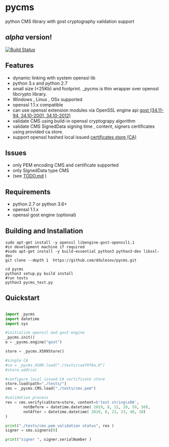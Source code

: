 # pycms
python CMS library with gost cryptography validation support

## *alpha* version! 

[![Build Status](https://travis-ci.com/ddulesov/pycms.svg?branch=master)](https://travis-ci.com/ddulesov/pycms) 

## Features
- dynamic linking with system openssl lib
- python 3.x and python 2.7
- small size (<25Kb) and footprint. _pycms is thin wrapper over openssl libcrypto library. 
- Windows , Linux , OSx supported
- openssl 1.1.x compatible
- can use openssl extension modules via OpenSSL engine api [gost (34.11-94, 34.10-2001, 34.10-2012)](http://wiki.rosalab.ru/ru/index.php/OpenSSL_%D0%B8_%D0%93%D0%9E%D0%A1%D0%A2)
- validate CMS using build-in openssl cryptograpy algorithm 
- validate CMS SignedData signing time , content, signers certificates using  provided ca store. 
- support openssl hashed local issued  [ certificates store (CA)](https://www.openssl.org/docs/man1.1.0/man1/rehash.html)

## Issues
- only PEM encoding CMS and certificate supported 
- only SignedData  type CMS
- (see [TODO.md](TODO.md) )

## Requirements
- python 2.7 or python 3.6+ 
- openssl 1.1.x 
- openssl gost engine (optional)

## Building and Installation
```console
sudo apt-get install -y openssl libengine-gost-openssl1.1  
#in development machine if required
#sudo apt-get install -y build-essential python3 python3-dev libssl-dev
git clone --depth 1  https://github.com/ddulesov/pycms.git

cd pycms
python3 setup.py build install
#run tests
python3 pycms_test.py
```
## Quickstart
```python

import _pycms
import datetime
import sys

#initialize openssl and gost engine
_pycms.init() 
e = _pycms.engine("gost")

store = _pycms.X509Store()

#single CA
#ca = _pycms.X509.load("./tests/caef9f6a.0")
#store.add(ca)

#configure local issued CA certificate store
store.load(path="./tests/")
cms = _pycms.CMS.load("./tests/cms.pem")

#validation process
res = cms.verify(caStore=store, content=b'test string\x0A', 
        notBefore = datetime.datetime( 2019, 8, 12, 10, 59, 50),
        notAfter = datetime.datetime( 2019, 8, 23, 23, 40, 10)
)

print("./tests/cms.pem validation status", res )
signer = cms.signers[0]

print("signer ", signer.serialNumber )
```
